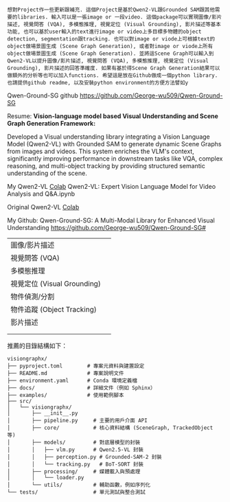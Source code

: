 
```
想對Project作一些更新跟補充. 這個Project是基於Qwen2-VL跟Grounded SAM跟其他需要的libraries. 輸入可以是一張image or 一段video. 這個package可以實現圖像/影片描述, 視覺問答 (VQA), 多模態推理, 視覺定位 (Visual Grounding), 影片描述等基本功能, 也可以基於user輸入的text進行image or video上多目標多物體的object detection, segmentation跟tracking. 也可以對image or viode上可根據text的object做場景圖生成 (Scene Graph Generation), 或者對image or viode上所有object做場景圖生成 (Scene Graph Generation). 並將這Scene Graph可以輸入到Qwen2-VL以提升圖像/影片描述, 視覺問答 (VQA), 多模態推理, 視覺定位 (Visual Grounding), 影片描述的回答準確度. 如果有基於得Scene Graph Generation結果可以做額外的分析等也可以加入functions. 希望這是放在Github做成一個python library. 也請提供github readme, 以及安裝python environment的方便方法譬如y
```

Qwen-Ground-SG github
https://github.com/George-wu509/Qwen-Ground-SG

Resume:
**Vision-language model based Visual Understanding and Scene Graph Generation Framework:**

Developed a Visual understanding library integrating a Vision Language Model (Qwen2-VL) with Grounded SAM to generate dynamic Scene Graphs from images and videos. This system enriches the VLM's context, significantly improving performance in downstream tasks like VQA, complex reasoning, and multi-object tracking by providing structured semantic understanding of the scene.




My Qwen2-VL [Colab](https://colab.research.google.com/drive/1Zahrn91uzsndMvaLefk8xQot4qsAQgIS?usp=sharing#scrollTo=N-kIKVdhxczd)   Qwen2-VL: Expert Vision Language Model for Video Analysis and Q&A.ipynb

Original Qwen2-VL [Colab](https://colab.research.google.com/drive/1Zahrn91uzsndMvaLefk8xQot4qsAQgIS?usp=sharing)

My Github:  Qwen-Ground-SG: A Multi-Modal Library for Enhanced Visual Understanding
https://github.com/George-wu509/Qwen-Ground-SG#




|                         |     |
| ----------------------- | --- |
| 圖像/影片描述                 |     |
| 視覺問答 (VQA)              |     |
| 多模態推理                   |     |
| 視覺定位 (Visual Grounding) |     |
| 物件偵測/分割                 |     |
| 物件追蹤 (Object Tracking)  |     |
| 影片描述                    |     |
|                         |     |
|                         |     |

推薦的目錄結構如下：

```
visiongraphx/
├── pyproject.toml        # 專案元資料與建置設定
├── README.md             # 專案說明文件
├── environment.yaml      # Conda 環境定義檔
├── docs/                 # 詳細文件（例如 Sphinx）
├── examples/             # 使用範例腳本
├── src/
│   └── visiongraphx/
│       ├── __init__.py
│       ├── pipeline.py     # 主要的用戶介面 API
│       ├── core/           # 核心資料結構 (SceneGraph, TrackedObject 等)
│       ├── models/         # 對底層模型的封裝
│       │   ├── vlm.py      # Qwen2.5-VL 封裝
│       │   ├── perception.py # Grounded-SAM-2 封裝
│       │   └── tracking.py   # BoT-SORT 封裝
│       ├── processing/     # 媒體載入與預處理
│       │   └── loader.py
│       └── utils/          # 輔助函數，例如序列化
└── tests/                  # 單元測試與整合測試
```